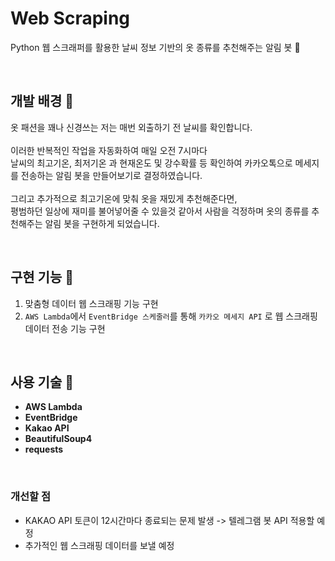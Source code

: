# Web Scraping
Python 웹 스크래퍼를 활용한 날씨 정보 기반의 옷 종류를 추천해주는 알림 봇 🤖

<br>

## 개발 배경 🧶

옷 패션을 꽤나 신경쓰는 저는 매번 외출하기 전 날씨를 확인합니다. <br><br>
이러한 반복적인 작업을 자동화하여 매일 오전 7시마다 <br> 날씨의 최고기온, 최저기온 과 현재온도 및 강수확률 등 확인하여 카카오톡으로 메세지를 전송하는 알림 봇을 만들어보기로 결정하였습니다. <br><br>
그리고 추가적으로 최고기온에 맞춰 옷을 재밌게 추천해준다면, <br> 평범하던 일상에 재미를 불어넣어줄 수 있을것 같아서
사람을 걱정하며 옷의 종류를 추천해주는 알림 봇을 구현하게 되었습니다.

<br>

## 구현 기능 🌂
1. 맞춤형 데이터 웹 스크래핑 기능 구현 
2. `AWS Lambda`에서 `EventBridge 스케줄러`를 통해 `카카오 메세지 API` 로 웹 스크래핑 데이터 전송 기능 구현 

<br>

## 사용 기술 🧵
- **AWS Lambda**
- **EventBridge**
- **Kakao API**
- **BeautifulSoup4**
- **requests**

<br>

### 개선할 점 
- KAKAO API 토큰이 12시간마다 종료되는 문제 발생 -> 텔레그램 봇 API 적용할 예정
- 추가적인 웹 스크래핑 데이터를 보낼 예정 

   



